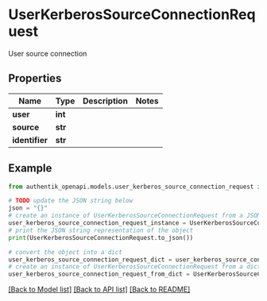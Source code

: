 # UserKerberosSourceConnectionRequest

User source connection

## Properties

Name | Type | Description | Notes
------------ | ------------- | ------------- | -------------
**user** | **int** |  | 
**source** | **str** |  | 
**identifier** | **str** |  | 

## Example

```python
from authentik_openapi.models.user_kerberos_source_connection_request import UserKerberosSourceConnectionRequest

# TODO update the JSON string below
json = "{}"
# create an instance of UserKerberosSourceConnectionRequest from a JSON string
user_kerberos_source_connection_request_instance = UserKerberosSourceConnectionRequest.from_json(json)
# print the JSON string representation of the object
print(UserKerberosSourceConnectionRequest.to_json())

# convert the object into a dict
user_kerberos_source_connection_request_dict = user_kerberos_source_connection_request_instance.to_dict()
# create an instance of UserKerberosSourceConnectionRequest from a dict
user_kerberos_source_connection_request_from_dict = UserKerberosSourceConnectionRequest.from_dict(user_kerberos_source_connection_request_dict)
```
[[Back to Model list]](../README.md#documentation-for-models) [[Back to API list]](../README.md#documentation-for-api-endpoints) [[Back to README]](../README.md)


